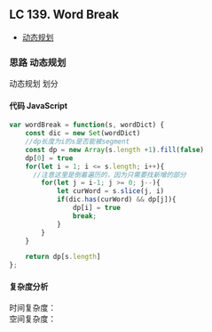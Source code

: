 ## LC 139. Word Break

- [动态规划](#思路-动态规划)

### 思路 动态规划

动态规划 划分

#### 代码 JavaScript

```JavaScript
var wordBreak = function(s, wordDict) {
    const dic = new Set(wordDict)
    //dp长度为i的s是否能被segment
    const dp = new Array(s.length +1).fill(false)
    dp[0] = true
    for(let i = 1; i <= s.length; i++){
      //注意这里是倒着遍历的，因为只需要找新增的部分
        for(let j = i-1; j >= 0; j--){
            let curWord = s.slice(j, i)
            if(dic.has(curWord) && dp[j]){
                dp[i] = true
                break;
            }
        }
    }

    return dp[s.length]
};

```

#### 复杂度分析

时间复杂度： </br>
空间复杂度：
